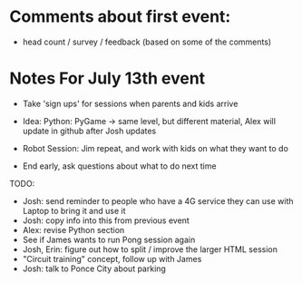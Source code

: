 # Comments about first event:

- head count / survey / feedback (based on some of the comments)


# Notes For July 13th event

* Take 'sign ups' for sessions when parents and kids arrive

* Idea: Python: PyGame -> same level, but different material, Alex will update in github after Josh updates 

* Robot Session: Jim repeat, and work with kids on what they want to do
 
* End early, ask questions about what to do next time

TODO:
* Josh: send reminder to people who have a 4G service they can use with Laptop to bring it and use it
* Josh: copy info into this from previous event
* Alex: revise Python section
* See if James wants to run Pong session again
* Josh, Erin: figure out how to split / improve the larger HTML session
* "Circuit training" concept, follow up with James
* Josh: talk to Ponce City about parking




